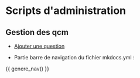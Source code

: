 # Scripts d'administration

## Gestion des qcm

* [Ajouter une question](http://localhost/Commun/ajout_qcm.html)

* Partie barre de navigation du fichier mkdocs.yml :

{{ genere_nav() }}